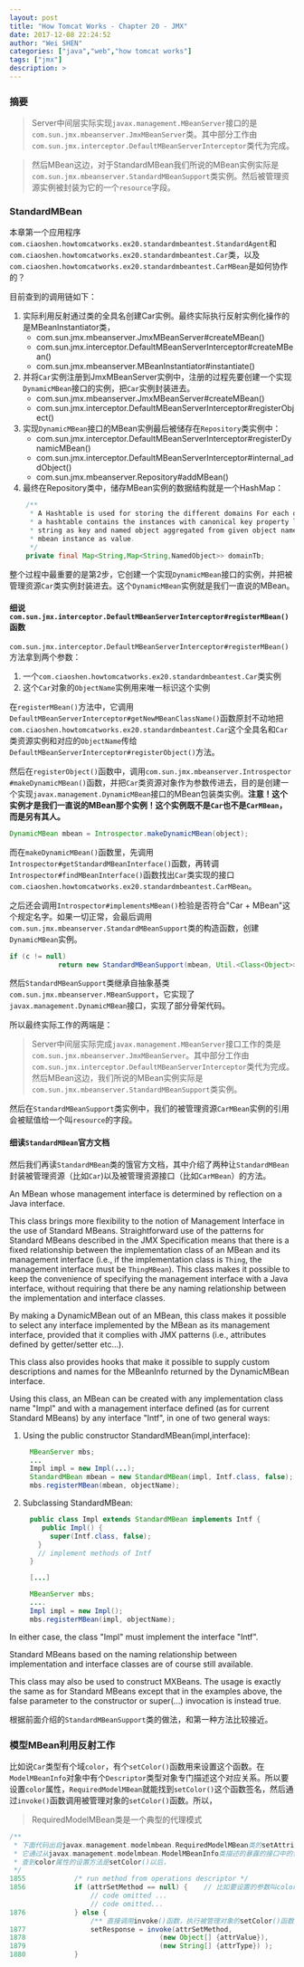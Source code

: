 ```yaml
---
layout: post
title: "How Tomcat Works - Chapter 20 - JMX"
date: 2017-12-08 22:24:52
author: "Wei SHEN"
categories: ["java","web","how tomcat works"]
tags: ["jmx"]
description: >
---
```


### 摘要
> Server中间层实际实现`javax.management.MBeanServer`接口的是`com.sun.jmx.mbeanserver.JmxMBeanServer`类。其中部分工作由`com.sun.jmx.interceptor.DefaultMBeanServerInterceptor`类代为完成。

> 然后MBean这边，对于StandardMBean我们所说的MBean实例实际是`com.sun.jmx.mbeanserver.StandardMBeanSupport`类实例。然后被管理资源实例被封装为它的一个`resource`字段。

### StandardMBean
本章第一个应用程序`com.ciaoshen.howtomcatworks.ex20.standardmbeantest.StandardAgent`和`com.ciaoshen.howtomcatworks.ex20.standardmbeantest.Car`类，以及`com.ciaoshen.howtomcatworks.ex20.standardmbeantest.CarMBean`是如何协作的？

目前查到的调用链如下：
1. 实际利用反射通过类的全具名创建Car实例。最终实际执行反射实例化操作的是MBeanInstantiator类，
    * com.sun.jmx.mbeanserver.JmxMBeanServer#createMBean()
    * com.sun.jmx.interceptor.DefaultMBeanServerInterceptor#createMBean()
    * com.sun.jmx.mbeanserver.MBeanInstantiator#instantiate()
2. 并将`Car`实例注册到JmxMBeanServer实例中，注册的过程先要创建一个实现`DynamicMBean`接口的实例，把`Car`实例封装进去。
    * com.sun.jmx.mbeanserver.JmxMBeanServer#createMBean()
    * com.sun.jmx.interceptor.DefaultMBeanServerInterceptor#registerObject()
3. 实现`DynamicMBean`接口的MBean实例最后被储存在`Repository`类实例中：
    * com.sun.jmx.interceptor.DefaultMBeanServerInterceptor#registerDynamicMBean()
    * com.sun.jmx.interceptor.DefaultMBeanServerInterceptor#internal_addObject()
    * com.sun.jmx.mbeanserver.Repository#addMBean()
4. 最终在Repository类中，储存MBean实例的数据结构就是一个HashMap：
```java
    /**
     * A Hashtable is used for storing the different domains For each domain,
     * a hashtable contains the instances with canonical key property list
     * string as key and named object aggregated from given object name and
     * mbean instance as value.
     */
    private final Map<String,Map<String,NamedObject>> domainTb;
```

整个过程中最重要的是第2步，它创建一个实现`DynamicMBean`接口的实例，并把被管理资源`Car`类实例封装进去。这个`DynamicMBean`实例就是我们一直说的MBean。

#### 细说`com.sun.jmx.interceptor.DefaultMBeanServerInterceptor#registerMBean()`函数
`com.sun.jmx.interceptor.DefaultMBeanServerInterceptor#registerMBean()`方法拿到两个参数：
1. 一个`com.ciaoshen.howtomcatworks.ex20.standardmbeantest.Car`类实例
2. 这个`Car`对象的`ObjectName`实例用来唯一标识这个实例

在`registerMBean()`方法中，它调用`DefaultMBeanServerInterceptor#getNewMBeanClassName()`函数原封不动地把`com.ciaoshen.howtomcatworks.ex20.standardmbeantest.Car`这个全具名和`Car`类资源实例和对应的`ObjectName`传给`DefaultMBeanServerInterceptor#registerObject()`方法。

然后在`registerObject()`函数中，调用`com.sun.jmx.mbeanserver.Introspector
#makeDynamicMBean()`函数，并把`Car`类资源对象作为参数传进去，目的是创建一个实现`javax.management.DynamicMBean`接口的MBean包装类实例。**注意！这个实例才是我们一直说的MBean那个实例！这个实例既不是`Car`也不是`CarMBean`，而是另有其人。**
```java
DynamicMBean mbean = Introspector.makeDynamicMBean(object);
```

而在`makeDynamicMBean()`函数里，先调用`Introspector#getStandardMBeanInterface()`函数，再转调`Introspector#findMBeanInterface()`函数找出`Car`类实现的接口`com.ciaoshen.howtomcatworks.ex20.standardmbeantest.CarMBean`。

之后还会调用`Introspector#implementsMBean()`检验是否符合"Car + MBean"这个规定名字。如果一切正常，会最后调用`com.sun.jmx.mbeanserver.StandardMBeanSupport`类的构造函数，创建`DynamicMBean`实例。
```java
if (c != null)
            return new StandardMBeanSupport(mbean, Util.<Class<Object>>cast(c));
```

然后`StandardMBeanSupport`类继承自抽象基类`com.sun.jmx.mbeanserver.MBeanSupport`，它实现了`javax.management.DynamicMBean`接口，实现了部分骨架代码。

所以最终实际工作的两端是：
> Server中间层实际完成`javax.management.MBeanServer`接口工作的类是`com.sun.jmx.mbeanserver.JmxMBeanServer`。其中部分工作由`com.sun.jmx.interceptor.DefaultMBeanServerInterceptor`类代为完成。然后MBean这边，我们所说的MBean实例实际是`com.sun.jmx.mbeanserver.StandardMBeanSupport`类实例。

然后在`StandardMBeanSupport`类实例中，我们的被管理资源`CarMBean`实例的引用会被赋值给一个叫`resource`的字段。

#### 细读`StandardMBean`官方文档
然后我们再读`StandardMBean`类的饿官方文档，其中介绍了两种让`StandardMBean`封装被管理资源（比如`Car`)以及被管理资源接口（比如`CarMBean`）的方法。

An MBean whose management interface is determined by reflection on a Java interface.

This class brings more flexibility to the notion of Management Interface in the use of Standard MBeans. Straightforward use of the patterns for Standard MBeans described in the JMX Specification means that there is a fixed relationship between the implementation class of an MBean and its management interface (i.e., if the implementation class is `Thing`, the management interface must be `ThingMBean`). This class makes it possible to keep the convenience of specifying the management interface with a Java interface, without requiring that there be any naming relationship between the implementation and interface classes.

By making a DynamicMBean out of an MBean, this class makes it possible to select any interface implemented by the MBean as its management interface, provided that it complies with JMX patterns (i.e., attributes defined by getter/setter etc...).

This class also provides hooks that make it possible to supply custom descriptions and names for the MBeanInfo returned by the DynamicMBean interface.

Using this class, an MBean can be created with any implementation class name "Impl" and with a management interface defined (as for current Standard MBeans) by any interface "Intf", in one of two general ways:
1. Using the public constructor StandardMBean(impl,interface):
```java
     MBeanServer mbs;
     ...
     Impl impl = new Impl(...);
     StandardMBean mbean = new StandardMBean(impl, Intf.class, false);
     mbs.registerMBean(mbean, objectName);
```

2. Subclassing StandardMBean:
```java
     public class Impl extends StandardMBean implements Intf {
        public Impl() {
          super(Intf.class, false);
       }
       // implement methods of Intf
     }

     [...]

     MBeanServer mbs;
     ....
     Impl impl = new Impl();
     mbs.registerMBean(impl, objectName);
```

In either case, the class "Impl" must implement the interface "Intf".

Standard MBeans based on the naming relationship between implementation and interface classes are of course still available.

This class may also be used to construct MXBeans. The usage is exactly the same as for Standard MBeans except that in the examples above, the false parameter to the constructor or super(...) invocation is instead true.

根据前面介绍的`StandardMBeanSupport`类的做法，和第一种方法比较接近。

### 模型MBean利用反射工作
比如说`Car`类型有个域`color`，有个`setColor()`函数用来设置这个函数。在`ModelMBeanInfo`对象中有个`Descriptor`类型对象专门描述这个对应关系。所以要设置`color`属性，`RequiredModelMBean`就能找到`setColor()`这个函数签名，然后通过`invoke()`函数调用被管理对象的`setColor()`函数。所以，
> RequiredModelMBean类是一个典型的代理模式

```java
/**
 * 下面代码出自javax.management.modelmbean.RequiredModelMBean类的setAttribute(Attribute)方法。
 * 它通过从javax.management.modelmbean.ModelMBeanInfo类描述的暴露的接口中的设置属性的方法名称（比如：对应color属性的setColor()函数。这在构造ModelMBeanInfo对象的时候，通过Descriptor对象定义了。）
 * 查到color属性的设置方法是setColor()以后，
 */
1855            /* run method from operations descriptor */
1856            if (attrSetMethod == null) {    // 比如要设置的参数叫color，拿到的attrSetMethod=setColor
                    // code omitted ...
                    // code omitted...
1876            } else {
                    /** 直接调用invoke()函数，执行被管理对象的setColor()函数 */
1877                setResponse = invoke(attrSetMethod,
1878                                 (new Object[] {attrValue}),
1879                                 (new String[] {attrType}) );
1880            }
```
